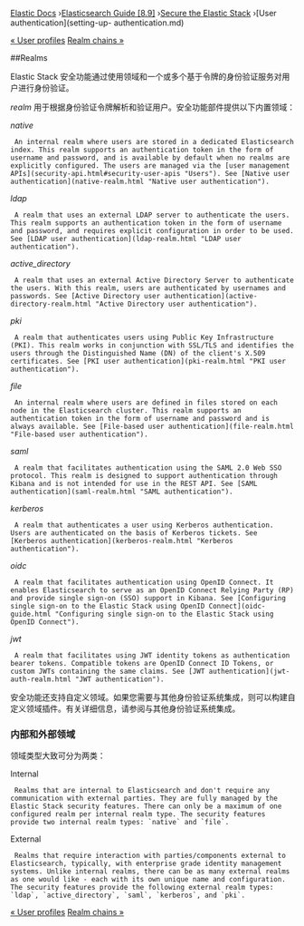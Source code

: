 

[Elastic Docs](/guide/) ›[Elasticsearch Guide [8.9]](index.md) ›[Secure the
Elastic Stack](secure-cluster.md) ›[User authentication](setting-up-
authentication.md)

[« User profiles](user-profile.md) [Realm chains »](realm-chains.md)

##Realms

Elastic Stack 安全功能通过使用领域和一个或多个基于令牌的身份验证服务对用户进行身份验证。

_realm_ 用于根据身份验证令牌解析和验证用户。安全功能部件提供以下内置领域：

_native_

     An internal realm where users are stored in a dedicated Elasticsearch index. This realm supports an authentication token in the form of username and password, and is available by default when no realms are explicitly configured. The users are managed via the [user management APIs](security-api.html#security-user-apis "Users"). See [Native user authentication](native-realm.html "Native user authentication"). 
_ldap_

     A realm that uses an external LDAP server to authenticate the users. This realm supports an authentication token in the form of username and password, and requires explicit configuration in order to be used. See [LDAP user authentication](ldap-realm.html "LDAP user authentication"). 
_active_directory_

     A realm that uses an external Active Directory Server to authenticate the users. With this realm, users are authenticated by usernames and passwords. See [Active Directory user authentication](active-directory-realm.html "Active Directory user authentication"). 
_pki_

     A realm that authenticates users using Public Key Infrastructure (PKI). This realm works in conjunction with SSL/TLS and identifies the users through the Distinguished Name (DN) of the client's X.509 certificates. See [PKI user authentication](pki-realm.html "PKI user authentication"). 
_file_

     An internal realm where users are defined in files stored on each node in the Elasticsearch cluster. This realm supports an authentication token in the form of username and password and is always available. See [File-based user authentication](file-realm.html "File-based user authentication"). 
_saml_

     A realm that facilitates authentication using the SAML 2.0 Web SSO protocol. This realm is designed to support authentication through Kibana and is not intended for use in the REST API. See [SAML authentication](saml-realm.html "SAML authentication"). 
_kerberos_

     A realm that authenticates a user using Kerberos authentication. Users are authenticated on the basis of Kerberos tickets. See [Kerberos authentication](kerberos-realm.html "Kerberos authentication"). 
_oidc_

     A realm that facilitates authentication using OpenID Connect. It enables Elasticsearch to serve as an OpenID Connect Relying Party (RP) and provide single sign-on (SSO) support in Kibana. See [Configuring single sign-on to the Elastic Stack using OpenID Connect](oidc-guide.html "Configuring single sign-on to the Elastic Stack using OpenID Connect"). 
_jwt_

     A realm that facilitates using JWT identity tokens as authentication bearer tokens. Compatible tokens are OpenID Connect ID Tokens, or custom JWTs containing the same claims. See [JWT authentication](jwt-auth-realm.html "JWT authentication"). 

安全功能还支持自定义领域。如果您需要与其他身份验证系统集成，则可以构建自定义领域插件。有关详细信息，请参阅与其他身份验证系统集成。

### 内部和外部领域

领域类型大致可分为两类：

Internal

     Realms that are internal to Elasticsearch and don't require any communication with external parties. They are fully managed by the Elastic Stack security features. There can only be a maximum of one configured realm per internal realm type. The security features provide two internal realm types: `native` and `file`. 
External

     Realms that require interaction with parties/components external to Elasticsearch, typically, with enterprise grade identity management systems. Unlike internal realms, there can be as many external realms as one would like - each with its own unique name and configuration. The security features provide the following external realm types: `ldap`, `active_directory`, `saml`, `kerberos`, and `pki`. 

[« User profiles](user-profile.md) [Realm chains »](realm-chains.md)
